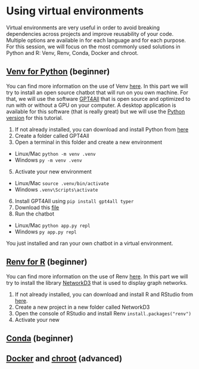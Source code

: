 # Using virtual environments
Virtual environments are very useful in order to avoid breaking dependencies across projects and improve reusability of your code. Multiple options are available in for each language and for each purpose. For this session, we will focus on the most commonly used solutions in Python and R: Venv, Renv, Conda, Docker and chroot.

## [Venv for Python](https://docs.python.org/3/library/venv.html) (beginner)
You can find more information on the use of Venv [here](https://packaging.python.org/en/latest/guides/installing-using-pip-and-virtual-environments/). In this part we will try to install an open source chatbot that will run on you own machine. For that, we will use the software [GPT4All](https://github.com/nomic-ai/gpt4all) that is open source and optimized to run with or without a GPU on your computer. A desktop application is available for this software (that is really great) but we will use the [Python version](https://github.com/nomic-ai/gpt4all/tree/main/gpt4all-bindings/python) for this tutorial.

1. If not already installed, you can download and install Python from [here](https://www.python.org/downloads/)
2. Create a folder called GPT4All
3. Open a terminal in this folder and create a new environment  
* Linux/Mac `python -m venv .venv`
* Windows `py -m venv .venv`    
5. Activate your new environment
* Linux/Mac `source .venv/bin/activate`
* Windows `.venv\Scripts\activate`
6. Install GPT4All using `pip install gpt4all typer`
7. Download this [file](https://github.com/nomic-ai/gpt4all/blob/main/gpt4all-bindings/cli/app.py)
8. Run the chatbot
* Linux/Mac `python app.py repl`
* Windows `py app.py repl`

You just installed and ran your own chatbot in a virtual environment.

## [Renv for R](https://rstudio.github.io/renv/) (beginner)
You can find more information on the use of Renv [here](https://rstudio.github.io/renv/). In this part we will try to install the library [NetworkD3](https://christophergandrud.github.io/networkD3/) that is used to display graph networks. 

1. If not already installed, you can download and install R and RStudio from [here]([https://www.python.org/downloads/](https://posit.co/download/rstudio-desktop/)).
2. Create a new project in a new folder called NetworkD3
3. Open the console of RStudio and install Renv `install.packages("renv")`
4. Activate your new

## [Conda](https://www.anaconda.com/download) (beginner)

## [Docker](https://docs.docker.com/get-started/) and [chroot](https://www.howtogeek.com/441534/how-to-use-the-chroot-command-on-linux/) (advanced)
